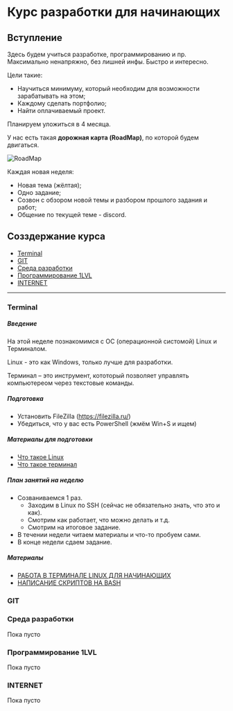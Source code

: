 # Курс разработки для начинающих


Вступление
------------
Здесь будем учиться разработке, программированию и пр. Максимально ненапряжно, без лишней инфы. Быстро и интересно.

Цели такие: 
- Научиться минимуму, который необходим для возможности зарабатывать на этом;
- Каждому сделать портфолио;
- Найти оплачиваемый проект. 

Планируем уложиться в 4 месяца.

У нас есть такая **дорожная карта (RoadMap)**, по которой будем двигаться.

![RoadMap](https://github.com/dimitori/begginer_dev_course/blob/master/img/roadmaps/main_roadmap.png?raw=true)

Каждая новая неделя: 
- Новая тема (жёлтая);
- Одно задание;
- Созвон с обзором новой  темы и разбором прошлого задания и работ;
- Общение по  текущей теме - discord.

Созздержание курса
-----------------

- [Terminal](#terminal)
- [GIT](#git)
- [Среда разработки](#среда-разработки)
- [Программирование 1LVL](#программирование-1lvl)
- [INTERNET](#internet)

-------

### Terminal

##### Введение

На этой неделе познакомимся с ОС (операционной систомой) Linux и Терминалом. 

Linux - это как Windows, только лучше для разработки.

Терминал – это инструмент, кототорый позволяет управлять компьютереом через текстовые команды.

##### Подготовка
- Установить FileZilla (https://filezilla.ru/)
- Убедиться, что у вас есть PowerShell (жмём Win+S и ищем)

##### Материалы для подготовки
- [Что такое Linux](https://zen.yandex.ru/media/id/5d2ef4cabc228f00aec37456/chto-takoe-linux-i-pochemu-my-rekomenduem-ego-ispolzovat-5e2009eba3f6e400b5c402f9?utm_source=serp)
- [Что такое терминал](https://samoedd.com/soft/terminal-unix)


##### План занятий на неделю
- Созваниваемся 1 раз.
  - Заходим в Linux по SSH (сейчас не обязательно знать, что это и как).
  - Смотрим как работает, что можно делать и т.д.
  - Смотрим на итоговое задание.
- В течении недели читаем материалы и что-то пробуем сами.
- В конце недели сдаем задание.


##### Материалы
- [РАБОТА В ТЕРМИНАЛЕ LINUX ДЛЯ НАЧИНАЮЩИХ](https://losst.ru/rabota-v-terminale-linux-dlya-nachinayushhih)
- [НАПИСАНИЕ СКРИПТОВ НА BASH](https://losst.ru/napisanie-skriptov-na-bash)



### GIT



### Среда разработки

Пока пусто


### Программирование 1LVL

Пока пусто


### INTERNET

Пока пусто


